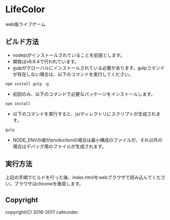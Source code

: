 # LifeColor
web版ライフゲーム

## ビルド方法
- nodejsがインストールされていることを前提とします。
 - 開発はv6.9.4で行われています。
- gulpがグローバルにインストールされている必要があります。gulpコマンドが存在しない場合は、以下のコマンドを実行してください。
```
npm install gulp -g
```
- 初回のみ、以下のコマンドで必要なパッケージをインストールします。
```
npm install
```
- 以下のコマンドを実行すると、js/ディレクトリにスクリプトが生成されます。
```
gulp
```
- NODE_ENVの値がproductionの場合は最小構成のファイルが、それ以外の場合はデバッグ用のファイルが生成されます。

## 実行方法
上記の手順でビルドを行った後、index.htmlをwebブラウザで読み込んでください。ブラウザはchromeを推奨します。

## Copyright
copyright(C) 2016-2017 cafeunder.
